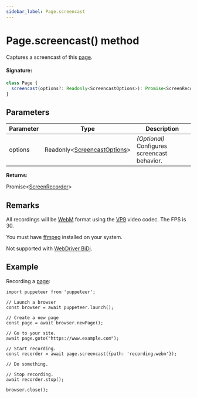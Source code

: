 ```yaml
---
sidebar_label: Page.screencast
---
```


# Page.screencast() method

Captures a screencast of this [page](./puppeteer.page.md).

#### Signature:

```typescript
class Page {
  screencast(options?: Readonly<ScreencastOptions>): Promise<ScreenRecorder>;
}
```

## Parameters

| Parameter | Type                                                                  | Description                                  |
| --------- | --------------------------------------------------------------------- | -------------------------------------------- |
| options   | Readonly&lt;[ScreencastOptions](./puppeteer.screencastoptions.md)&gt; | _(Optional)_ Configures screencast behavior. |

**Returns:**

Promise&lt;[ScreenRecorder](./puppeteer.screenrecorder.md)&gt;

## Remarks

All recordings will be [WebM](https://www.webmproject.org/) format using the [VP9](https://www.webmproject.org/vp9/) video codec. The FPS is 30.

You must have [ffmpeg](https://ffmpeg.org/) installed on your system.

Not supported with [WebDriver BiDi](https://pptr.dev/faq#q-what-is-the-status-of-cross-browser-support).

## Example

Recording a [page](./puppeteer.page.md):

```
import puppeteer from 'puppeteer';

// Launch a browser
const browser = await puppeteer.launch();

// Create a new page
const page = await browser.newPage();

// Go to your site.
await page.goto("https://www.example.com");

// Start recording.
const recorder = await page.screencast({path: 'recording.webm'});

// Do something.

// Stop recording.
await recorder.stop();

browser.close();
```
